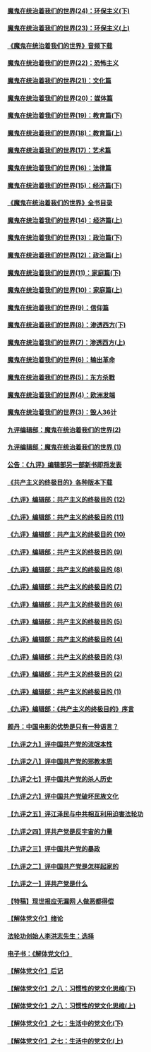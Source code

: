#### [魔鬼在统治着我们的世界(24)：环保主义(下)](../pages/nsc422/n10695307.md?t=10062131) 

#### [魔鬼在统治着我们的世界(23)：环保主义(上)](../pages/nsc422/n10688613.md?t=10062131) 

#### [《魔鬼在统治着我们的世界》音频下载](../pages/nsc422/n10635553.md?t=10062131) 

#### [魔鬼在统治着我们的世界(22)：恐怖主义](../pages/nsc422/n10614727.md?t=10062131) 

#### [魔鬼在统治着我们的世界(21)：文化篇](../pages/nsc422/n10597706.md?t=10062131) 

#### [魔鬼在统治着我们的世界(20)：媒体篇](../pages/nsc422/n10586579.md?t=10062131) 

#### [魔鬼在统治着我们的世界(19)：教育篇(下)](../pages/nsc422/n10564808.md?t=10062131) 

#### [魔鬼在统治着我们的世界(18)：教育篇(上)](../pages/nsc422/n10526970.md?t=10062131) 

#### [魔鬼在统治着我们的世界(17)：艺术篇](../pages/nsc422/n10499093.md?t=10062131) 

#### [魔鬼在统治着我们的世界(16)：法律篇](../pages/nsc422/n10485969.md?t=10062131) 

#### [魔鬼在统治着我们的世界(15)：经济篇(下)](../pages/nsc422/n10469975.md?t=10062131) 

#### [《魔鬼在统治着我们的世界》全书目录](../pages/nsc422/n10464261.md?t=10062131) 

#### [魔鬼在统治着我们的世界(14)：经济篇(上)](../pages/nsc422/n10457370.md?t=10062131) 

#### [魔鬼在统治着我们的世界(13)：政治篇(下)](../pages/nsc422/n10448270.md?t=10062131) 

#### [魔鬼在统治着我们的世界(12)：政治篇(上)](../pages/nsc422/n10444576.md?t=10062131) 

#### [魔鬼在统治着我们的世界(11)：家庭篇(下)](../pages/nsc422/n10440961.md?t=10062131) 

#### [魔鬼在统治着我们的世界(10)：家庭篇(上)](../pages/nsc422/n10435448.md?t=10062131) 

#### [魔鬼在统治着我们的世界(9)：信仰篇](../pages/nsc422/n10432159.md?t=10062131) 

#### [魔鬼在统治着我们的世界(8)：渗透西方(下)](../pages/nsc422/n10429603.md?t=10062131) 

#### [魔鬼在统治着我们的世界(7)：渗透西方(上)](../pages/nsc422/n10426013.md?t=10062131) 

#### [魔鬼在统治着我们的世界(6)：输出革命](../pages/nsc422/n10421536.md?t=10062131) 

#### [魔鬼在统治着我们的世界(5)：东方杀戮](../pages/nsc422/n10417707.md?t=10062131) 

#### [魔鬼在统治着我们的世界(4)：欧洲发端](../pages/nsc422/n10414890.md?t=10062131) 

#### [魔鬼在统治着我们的世界(3)：毁人36计](../pages/nsc422/n10411583.md?t=10062131) 

#### [九评编辑部：魔鬼在统治着我们的世界(2)](../pages/nsc422/n10410036.md?t=10062131) 

#### [九评编辑部：魔鬼在统治着我们的世界 (1)](../pages/nsc422/n10406825.md?t=10062131) 

#### [公告：《九评》编辑部另一部新书即将发表](../pages/nsc422/n10405104.md?t=10062131) 

#### [《共产主义的终极目的》各种版本下载](../pages/nsc422/n10022138.md?t=10062131) 

#### [《九评》编辑部：共产主义的终极目的 (12)](../pages/nsc422/n9933272.md?t=10062131) 

#### [《九评》编辑部：共产主义的终极目的 (11)](../pages/nsc422/n9924973.md?t=10062131) 

#### [《九评》编辑部：共产主义的终极目的 (10)](../pages/nsc422/n9920883.md?t=10062131) 

#### [《九评》编辑部：共产主义的终极目的 (9)](../pages/nsc422/n9916363.md?t=10062131) 

#### [《九评》编辑部：共产主义的终极目的 (8)](../pages/nsc422/n9912488.md?t=10062131) 

#### [《九评》编辑部：共产主义的终极目的 (7)](../pages/nsc422/n9901176.md?t=10062131) 

#### [《九评》编辑部：共产主义的终极目的 (6)](../pages/nsc422/n9899359.md?t=10062131) 

#### [《九评》编辑部：共产主义的终极目的 (5)](../pages/nsc422/n9893174.md?t=10062131) 

#### [《九评》编辑部：共产主义的终极目的 (4)](../pages/nsc422/n9891246.md?t=10062131) 

#### [《九评》编辑部：共产主义的终极目的 (3)](../pages/nsc422/n9879879.md?t=10062131) 

#### [《九评》编辑部：共产主义的终极目的 (2)](../pages/nsc422/n9876205.md?t=10062131) 

#### [《九评》编辑部：共产主义的终极目的 (1)](../pages/nsc422/n9865857.md?t=10062131) 

#### [《九评》编辑部：《共产主义的终极目的》序言](../pages/nsc422/n9862666.md?t=10062131) 

#### [颜丹：中国电影的优势是只有一种语言？](../pages/nsc422/n9583062.md?t=10062131) 

#### [【九评之九】评中国共产党的流氓本性](../pages/nsc422/n737542.md?t=10062131) 

#### [【九评之八】评中国共产党的邪教本质](../pages/nsc422/n735942.md?t=10062131) 

#### [【九评之七】评中国共产党的杀人历史](../pages/nsc422/n733806.md?t=10062131) 

#### [【九评之六】评中国共产党破坏民族文化](../pages/nsc422/n731667.md?t=10062131) 

#### [【九评之五】评江泽民与中共相互利用迫害法轮功](../pages/nsc422/n730058.md?t=10062131) 

#### [【九评之四】评共产党是反宇宙的力量](../pages/nsc422/n727814.md?t=10062131) 

#### [【九评之三】评中国共产党的暴政](../pages/nsc422/n725597.md?t=10062131) 

#### [【九评之二】评中国共产党是怎样起家的](../pages/nsc422/n723946.md?t=10062131) 

#### [【九评之一】评共产党是什么](../pages/nsc422/n722529.md?t=10062131) 

#### [【特稿】现世报应无漏网 人做恶都得偿](../pages/nsc422/n4215167.md?t=10062131) 

#### [【解体党文化】绪论](../pages/nsc422/n1449356.md?t=10062131) 

#### [法轮功创始人李洪志先生：选择](../pages/nsc422/n3580738.md?t=10062131) 

#### [电子书：《解体党文化》](../pages/nsc422/n1573484.md?t=10062131) 

#### [【解体党文化】后记](../pages/nsc422/n1531999.md?t=10062131) 

#### [【解体党文化】之八：习惯性的党文化思维(下)](../pages/nsc422/n1526477.md?t=10062131) 

#### [【解体党文化】之八：习惯性的党文化思维(上)](../pages/nsc422/n1520631.md?t=10062131) 

#### [【解体党文化】之七：生活中的党文化(下)](../pages/nsc422/n1513446.md?t=10062131) 

#### [【解体党文化】之七：生活中的党文化(上)](../pages/nsc422/n1509358.md?t=10062131) 

